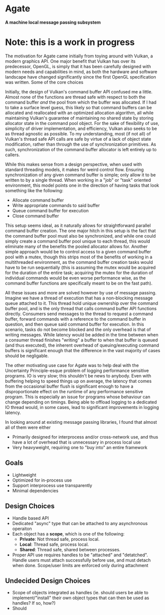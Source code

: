 # Agate
**A machine local message passing subsystem**

# Note: this is a work in progress

The motivation for Agate came initially from toying around with Vulkan, a modern graphics API.
One major benefit that Vulkan has over its predecessor, OpenGL, is simply that it has been
carefully designed with modern needs and capabilities in mind, as both the hardware and software
landscape have changed significantly since the first OpenGL specification was written. Some of the
core choices 

Initially, the design of Vulkan's command buffer API confused me a little. Almost none of the 
functions are thread safe with respect to both the command buffer *and* the pool from which the 
buffer was allocated. If I had to take a surface level guess, this likely so that command buffers 
can be allocated and reallocated with an optimized allocation algorithm, all while maintaining 
Vulkan's guarantee of maintaining no shared state by storing allocator state in the command pool 
object. For the sake of flexibility of use, simplicity of driver implementation, and efficiency, 
Vulkan also seeks to be as thread agnostic as possible. To my understanding, most (if not all) of 
Vulkan's thread safe API calls are safe by virtue of a lack of object state modification, rather 
than through the use of synchronization primitives. As such, synchronization of the command buffer 
allocator is left entirely up to callers. 

While this makes sense from a design perspective, when used with standard threading models, it 
makes for weird control flow. Ensuring synchronization of any given command buffer is simple; only 
allow it to be written to by a single thread. When working in a "job" or "task" oriented
environment, this model points one in the direction of having tasks that look something like the
following:

 - Allocate command buffer
 - Write appropriate commands to said buffer
 - Queue command buffer for execution
 - Close command buffer

This setup seems ideal, as it naturally allows for straightforward parallel command buffer creation. 
The one major hitch in this setup is the fact that the command buffer pool must also be synchronized,
and while one could simply create a command buffer pool unique to each thread, this would eliminate
many of the benefits the pooled allocator allows for. Another simple approach would be to control 
access to a given command buffer pool with a mutex, though this strips most of the benefits of working
in a multithreaded environment, as the command buffer creation tasks would have to be run sequentially
(this is assuming the mutex would be acquired for the duration of the entire task; acquiring the mutex
for the duration of individual commands would be even worse performance wise, as the command buffer 
functions are specifically meant to be on the fast path).

All these issues and more are solved however by use of message passing. Imagine we have a thread of
execution that has a non-blocking message queue attached to it. This thread hold unique ownership over 
the command buffer pool, and is the only thread that calls command buffer API functions directly. 
Consumers send messages to the thread to request a command buffer, forward commands with a reference to 
the command buffer in question, and then queue said command buffer for execution. In this scenario, 
tasks do not become blocked and the only overhead is that of writing messages. While latency would be 
added in the time between when a consumer thread finishes "writing" a buffer to when that buffer is 
queued (and thus executed), the inherent overhead of queuing/executing command buffers is significant 
enough that the difference in the vast majority of cases should be negligable.

The other motivating use case for Agate was to help deal with the Uncertainty Principle-esque problem
of logging performance sensitive programs. IO is very slow; this shouldn't be news to anybody. Even 
with buffering helping to speed things up on average, the latency that comes from the occasional
buffer flush is significant enough to have a disproportionate effect on the runtime of any performance
sensitive program. This is especially an issue for programs whose behaviour can change depending on 
timings. Being able to offload logging to a dedicated IO thread would, in some cases, lead to 
significant improvements in logging latency.

In looking around at existing message passing libraries, I found that almost all of them were either
 - Primarily designed for interprocess and/or cross-network use, and thus have a lot of overhead that is unnecessary in process local use
 - Very heavyweight, requiring one to "buy into" an entire framework



## Goals
 - Lightweight
 - Optimized for in-process use
 - Support interprocess use transparently 
 - Minimal dependencies


## Design Choices
 - Handle based API
 - Dedicated "async" type that can be attached to any asynchronous operaiton
 - Each object has a **scope**, which is one of the following:
    - **Private**: Not thread safe, process local.
    - **Local**:   Thread safe, process local.
    - **Shared**:  Thread safe, shared between processes.
 - Proper API use requires handles to be "attached" and "detatched".
   Handle users must attach successfully before use, and must detach when done. Scope/user limits are enforced only during attachment


## Undecided Design Choices

 - Scope of objects integrated as handles (ie. should users be able to implement/"install" their own object types that can then be used as handles? If so, how?)
 - Should 



